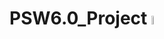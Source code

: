 <h1>PSW6.0_Project <img alt="Python" width=6% src="https://cdn.jsdelivr.net/gh/devicons/devicon/icons/python/python-original.svg"/></h1>
